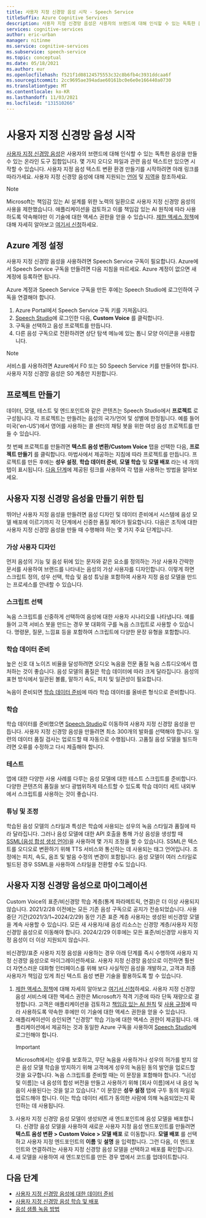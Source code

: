 ```yaml
---
title: 사용자 지정 신경망 음성 시작 - Speech Service
titleSuffix: Azure Cognitive Services
description: 사용자 지정 신경망 음성은 사용자의 브랜드에 대해 인식할 수 있는 독특한 음성을 만들 수 있는 온라인 도구 집합입니다. 몇 가지 오디오 파일과 관련 음성 텍스트만 있으면 시작할 수 있습니다.
services: cognitive-services
author: eric-urban
manager: nitinme
ms.service: cognitive-services
ms.subservice: speech-service
ms.topic: conceptual
ms.date: 05/18/2021
ms.author: eur
ms.openlocfilehash: f521f1d08124575553c32c8b6fb4c3931ddcaa6f
ms.sourcegitcommit: 2cc9695ae394adae60161bc0e6e0e166440a0730
ms.translationtype: MT
ms.contentlocale: ko-KR
ms.lasthandoff: 11/03/2021
ms.locfileid: "131510266"
---
```

# <a name="get-started-with-custom-neural-voice"></a>사용자 지정 신경망 음성 시작

[사용자 지정 신경망 음성](https://aka.ms/customvoice)은 사용자의 브랜드에 대해 인식할 수 있는 독특한 음성을 만들 수 있는 온라인 도구 집합입니다. 몇 가지 오디오 파일과 관련 음성 텍스트만 있으면 시작할 수 있습니다. 사용자 지정 음성 텍스트 변환 환경 만들기를 시작하려면 아래 링크를 따라가세요. 사용자 지정 신경망 음성에 대해 지원되는 [ 언어](language-support.md#customization) 및 [지역](regions.md#custom-voices)을 참조하세요.

> [!NOTE]
> Microsoft는 책임감 있는 AI 설계를 위한 노력의 일환으로 사용자 지정 신경망 음성의 사용을 제한했습니다. 애플리케이션을 검토하고 이를 책임감 있는 AI 원칙에 따라 사용하도록 약속해야만 이 기술에 대한 액세스 권한을 얻을 수 있습니다. [제한 액세스 정책](/legal/cognitive-services/speech-service/custom-neural-voice/limited-access-custom-neural-voice?context=%2fazure%2fcognitive-services%2fspeech-service%2fcontext%2fcontext)에 대해 자세히 알아보고 [여기서 신청](https://aka.ms/customneural)하세요. 
 
## <a name="set-up-your-azure-account"></a>Azure 계정 설정

사용자 지정 신경망 음성을 사용하려면 Speech Service 구독이 필요합니다. Azure에서 Speech Service 구독을 만들려면 다음 지침을 따르세요. Azure 계정이 없으면 새 계정에 등록하면 됩니다.  

Azure 계정과 Speech Service 구독을 만든 후에는 Speech Studio에 로그인하여 구독을 연결해야 합니다.

1. Azure Portal에서 Speech Service 구독 키를 가져옵니다.
2. [Speech Studio](https://speech.microsoft.com)에 로그인한 다음, **Custom Voice** 를 클릭합니다.
3. 구독을 선택하고 음성 프로젝트를 만듭니다.
4. 다른 음성 구독으로 전환하려면 상단 탐색 메뉴에 있는 톱니 모양 아이콘을 사용합니다.

> [!NOTE]
> 서비스를 사용하려면 Azure에서 F0 또는 S0 Speech Service 키를 만들어야 합니다. 사용자 지정 신경망 음성은 S0 계층만 지원합니다. 

## <a name="create-a-project"></a>프로젝트 만들기

데이터, 모델, 테스트 및 엔드포인트와 같은 콘텐츠는 Speech Studio에서 **프로젝트** 로 구성됩니다. 각 프로젝트는 만들려는 음성의 국가/언어 및 성별에 한정됩니다. 예를 들어 미국('en-US')에서 영어를 사용하는 콜 센터의 채팅 봇을 위한 여성 음성 프로젝트를 만들 수 있습니다.

첫 번째 프로젝트를 만들려면 **텍스트 음성 변환/Custom Voice** 탭을 선택한 다음, **프로젝트 만들기** 를 클릭합니다. 마법사에서 제공하는 지침에 따라 프로젝트를 만듭니다. 프로젝트를 만든 후에는 **성우 설정**, **학습 데이터 준비**, **모델 학습** 및 **모델 배포** 라는 네 개의 탭이 표시됩니다. [다음 단계](#next-steps)에 제공된 링크를 사용하여 각 탭을 사용하는 방법을 알아보세요.

## <a name="tips-for-creating-a-custom-neural-voice"></a>사용자 지정 신경망 음성을 만들기 위한 팁

뛰어난 사용자 지정 음성을 만들려면 음성 디자인 및 데이터 준비에서 시스템에 음성 모델 배포에 이르기까지 각 단계에서 신중한 품질 제어가 필요합니다. 다음은 조직에 대한 사용자 지정 신경망 음성을 만들 때 수행해야 하는 몇 가지 주요 단계입니다. 

### <a name="persona-design"></a>가상 사용자 디자인

먼저 음성의 기능 및 음성 뒤에 있는 문자와 같은 요소를 정의하는 가상 사용자 간략한 문서를 사용하여 브랜드를 나타내는 음성의 가상 사용자를 디자인합니다. 이렇게 하면 스크립트 정의, 성우 선택, 학습 및 음성 튜닝을 포함하여 사용자 지정 음성 모델을 만드는 프로세스를 안내할 수 있습니다.

### <a name="script-selection"></a>스크립트 선택
 
녹음 스크립트를 신중하게 선택하여 음성에 대한 사용자 시나리오를 나타냅니다. 예를 들어 고객 서비스 봇을 만드는 경우 봇 대화의 구를 녹음 스크립트로 사용할 수 있습니다. 명령문, 질문, 느낌표 등을 포함하여 스크립트에 다양한 문장 유형을 포함합니다.

### <a name="preparing-training-data"></a>학습 데이터 준비

높은 신호 대 노이즈 비율을 달성하려면 오디오 녹음을 전문 품질 녹음 스튜디오에서 캡처하는 것이 좋습니다. 음성 모델의 품질은 학습 데이터에 따라 크게 달라집니다. 음성의 표현 방식에서 일관된 볼륨, 말하기 속도, 피치 및 일관성이 필요합니다.

녹음이 준비되면 [학습 데이터 준비](how-to-custom-voice-prepare-data.md)에 따라 학습 데이터를 올바른 형식으로 준비합니다.

### <a name="training"></a>학습

학습 데이터를 준비했으면 [Speech Studio](https://aka.ms/custom-voice)로 이동하여 사용자 지정 신경망 음성을 만듭니다. 사용자 지정 신경망 음성을 만들려면 최소 300개의 발화를 선택해야 합니다. 일련의 데이터 품질 검사는 업로드할 때 자동으로 수행됩니다. 고품질 음성 모델을 빌드하려면 오류를 수정하고 다시 제출해야 합니다.

### <a name="testing"></a>테스트

앱에 대한 다양한 사용 사례를 다루는 음성 모델에 대한 테스트 스크립트를 준비합니다. 다양한 콘텐츠의 품질을 보다 광범위하게 테스트할 수 있도록 학습 데이터 세트 내외부에서 스크립트를 사용하는 것이 좋습니다.

### <a name="tuning-and-adjustment"></a>튜닝 및 조정

학습된 음성 모델의 스타일과 특성은 학습에 사용되는 성우의 녹음 스타일과 품질에 따라 달라집니다. 그러나 음성 모델에 대한 API 호출을 통해 가상 음성을 생성할 때 [SSML(음성 합성 생성 언어)](./speech-synthesis-markup.md?tabs=csharp)을 사용하여 몇 가지 조정을 할 수 있습니다. SSML은 텍스트를 오디오로 변환하기 위해 TTS 서비스와 통신하는 데 사용되는 태그 언어입니다. 조정에는 피치, 속도, 음조 및 발음 수정의 변경이 포함됩니다.  음성 모델이 여러 스타일로 빌드된 경우 SSML을 사용하여 스타일을 전환할 수도 있습니다.

## <a name="migrate-to-custom-neural-voice"></a>사용자 지정 신경망 음성으로 마이그레이션

Custom Voice의 표준/비신경망 학습 계층(통계 파라메트릭, 연결)은 더 이상 사용되지 않습니다. 2021/2/28 이전에는 모든 기존 음성 구독으로 공지가 전송되었습니다. 사용 중단 기간(2021/3/1~2024/2/29) 동안 기존 표준 계층 사용자는 생성된 비신경망 모델을 계속 사용할 수 있습니다. 모든 새 사용자/새 음성 리소스는 신경망 계층/사용자 지정 신경망 음성으로 이동해야 합니다. 2024/2/29 이후에는 모든 표준/비신경망 사용자 지정 음성이 더 이상 지원되지 않습니다. 

비신경망/표준 사용자 지정 음성을 사용하는 경우 아래 단계를 즉시 수행하여 사용자 지정 신경망 음성으로 마이그레이션하세요. 사용자 지정 신경망 음성으로 이전하면 훨씬 더 자연스러운 대화형 인터페이스를 위해 보다 사실적인 음성을 개발하고, 고객과 최종 사용자가 책임감 있게 최신 텍스트 음성 변환 기술을 활용하도록 할 수 있습니다. 

1. [제한 액세스 정책](/legal/cognitive-services/speech-service/custom-neural-voice/limited-access-custom-neural-voice?context=%2fazure%2fcognitive-services%2fspeech-service%2fcontext%2fcontext)에 대해 자세히 알아보고 [여기서 신청](https://aka.ms/customneural)하세요. 사용자 지정 신경망 음성 서비스에 대한 액세스 권한은 Microsoft가 적격 기준에 따라 단독 재량으로 결정합니다. 고객은 애플리케이션을 검토하고 [책임감 있는 AI 원칙](https://microsoft.com/ai/responsible-ai) 및 [사용 규정](/legal/cognitive-services/speech-service/tts-code-of-conduct?context=%2fazure%2fcognitive-services%2fspeech-service%2fcontext%2fcontext)에 따라 사용하도록 약속한 후에만 이 기술에 대한 액세스 권한을 얻을 수 있습니다. 
2. 애플리케이션이 승인되면 "신경망" 학습 기능에 대한 액세스 권한이 제공됩니다. 애플리케이션에서 제공하는 것과 동일한 Azure 구독을 사용하여 [Speech Studio](https://speech.microsoft.com)에 로그인해야 합니다. 
    > [!IMPORTANT]
    > Microsoft에서는 성우를 보호하고, 무단 녹음을 사용하거나 성우의 허가를 받지 않은 음성 모델 학습을 방지하기 위해 고객에게 성우의 녹음된 동의 발언을 업로드할 것을 요구합니다. 녹음 스크립트를 준비할 때는 이 문장을 포함해야 합니다. “나[성 및 이름]는 내 음성의 합성 버전을 만들고 사용하기 위해 [회사 이름]에서 내 음성 녹음이 사용된다는 것을 알고 있습니다.”
    > 이 문장은 **성우 설정** 탭에 구두 동의 파일로 업로드해야 합니다. 이는 학습 데이터 세트가 동의한 사람에 의해 녹음되었는지 확인하는 데 사용됩니다.
3. 사용자 지정 신경망 음성 모델이 생성되면 새 엔드포인트에 음성 모델을 배포합니다. 신경망 음성 모델을 사용하여 새로운 사용자 지정 음성 엔드포인트를 만들려면 **텍스트 음성 변환 > Custom Voice > 모델 배포** 로 이동합니다. **모델 배포** 를 선택하고 사용자 지정 엔드포인트의 **이름** 및 **설명** 을 입력합니다. 그런 다음, 이 엔드포인트와 연결하려는 사용자 지정 신경망 음성 모델을 선택하고 배포를 확인합니다.  
4. 새 모델을 사용하여 새 엔드포인트를 만든 경우 앱에서 코드를 업데이트합니다. 

## <a name="next-steps"></a>다음 단계

- [사용자 지정 신경망 음성에 대한 데이터 준비](how-to-custom-voice-prepare-data.md)
- [사용자 지정 신경망 음성 학습 및 배포](how-to-custom-voice-create-voice.md)
- [음성 샘플 녹음 방법](record-custom-voice-samples.md)
